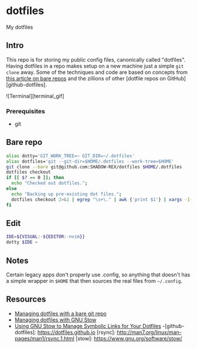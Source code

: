 # dotfiles

My dotfiles

## Intro

This repo is for storing my public config files, canonically called "dotfiles". Having dotfiles in a repo makes setup on a new machine just a simple `git clone` away. Some of the techniques and code are based on concepts from [this article on bare repos](https://www.atlassian.com/git/tutorials/dotfiles) and the zillions of other [dotfile repos on GitHub][github-dotfiles].

![Terminal][terminal_gif]

### Prerequisites

- git

## Bare repo

```zsh
alias dotty='GIT_WORK_TREE=~ GIT_DIR=~/.dotfiles'
alias dotfiles='git --git-dir=$HOME/.dotfiles --work-tree=$HOME'
git clone --bare git@github.com:SHADOW-REX/dotfiles $HOME/.dotfiles
dotfiles checkout
if [[ $? == 0 ]]; then
  echo "Checked out dotfiles.";
else
  echo "Backing up pre-existing dot files.";
  dotfiles checkout 2>&1 | egrep "\s+\." | awk {'print $1'} | xargs -I{} mv {} .dotfiles.bak/{}
fi
```

## Edit

```zsh
IDE=${VISUAL:-${EDITOR:-nvim}}
dotty $IDE ~
```

## Notes

Certain legacy apps don't properly use .config, so anything that doesn't has a simple wrapper in `$HOME` that then sources the real files from `~/.config`.

## Resources

- [Managing dotfiles with a bare git repo](https://www.atlassian.com/git/tutorials/dotfiles)
- [Managing dotfiles with GNU Stow](https://venthur.de/2021-12-19-managing-dotfiles-with-stow.html)
- [Using GNU Stow to Manage Symbolic Links for Your Dotfiles](https://systemcrafters.net/managing-your-dotfiles/using-gnu-stow/)
-[github-dotfiles]:           https://dotfiles.github.io
[rsync]:                     http://man7.org/linux/man-pages/man1/rsync.1.html
[stow]:                      https://www.gnu.org/software/stow/
